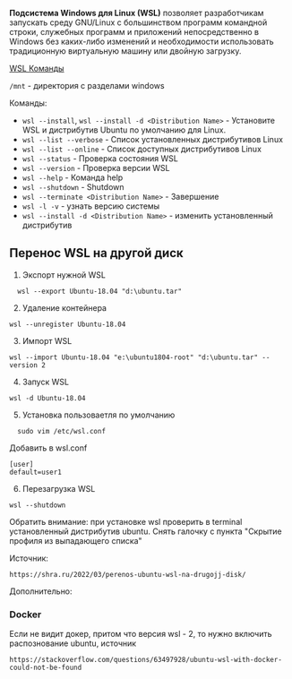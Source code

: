 **Подсистема Windows для Linux (WSL)** позволяет разработчикам запускать среду GNU/Linux с большинством программ командной строки, служебных программ и приложений непосредственно в Windows без каких-либо изменений и необходимости использовать традиционную виртуальную машину или двойную загрузку.

[WSL Команды](https://learn.microsoft.com/ru-ru/windows/wsl/basic-commands)

`/mnt` - директория с разделами windows

Команды:
- `wsl --install`, `wsl --install -d <Distribution Name>` - Установите WSL и дистрибутив Ubuntu по умолчанию для Linux.
- `wsl --list --verbose` - Список установленных дистрибутивов Linux
- `wsl --list --online` - Список доступных дистрибутивов Linux
- `wsl --status` - Проверка состояния WSL
- `wsl --version` - Проверка версии WSL
- `wsl --help` - Команда help
- `wsl --shutdown` - Shutdown
- `wsl --terminate <Distribution Name>` - Завершение
- `wsl -l -v` - узнать версию системы
- `wsl --install -d <Distribution Name>` - изменить установленный дистрибутив

## Перенос WSL на другой диск 

1) Экспорт нужной WSL
```
  wsl --export Ubuntu-18.04 "d:\ubuntu.tar"
```
2) Удаление контейнера
```
wsl --unregister Ubuntu-18.04
```
3) Импорт WSL
```
wsl --import Ubuntu-18.04 "e:\ubuntu1804-root" "d:\ubuntu.tar" --version 2
```
4) Запуск WSL
```
wsl -d Ubuntu-18.04
```
5) Установка пользоваетля по умолчанию
```
  sudo vim /etc/wsl.conf
```
Добавить в wsl.conf
```
[user]
default=user1
```
6) Перезагрузка WSL
```
wsl --shutdown
```

Обратить внимание: при установке wsl проверить в terminal установленный дистрибутив ubuntu. Снять галочку с пункта "Скрытие профиля из выпадающего списка"

Источник:
```
https://shra.ru/2022/03/perenos-ubuntu-wsl-na-drugojj-disk/
```

Дополнительно:

### Docker

Если не видит докер, притом что версия wsl - 2, то нужно включить распознование ubuntu, источник
```
https://stackoverflow.com/questions/63497928/ubuntu-wsl-with-docker-could-not-be-found
```
